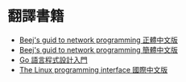 # 翻譯書籍



* [Beej's guid to network programming 正體中文版](https://beej-zhtw.netdpi.net)&#x20;
* [Beej's guid to network programming 簡體中文版](https://beej-zhcn.netdpi.net)&#x20;
* [Go 語言程式設計入門](https://go.netdpi.net)&#x20;
* [The Linux programming interface 國際中文版](https://tlpi-zhtw.netdpi.net)
